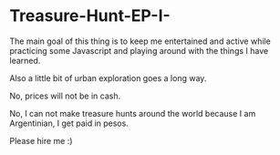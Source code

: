 # Treasure-Hunt-EP-I-

The main goal of this thing is to keep me entertained and active while practicing some Javascript and playing around with the things I have learned.

Also a little bit of urban exploration goes a long way.

No, prices will not be in cash.

No, I can not make treasure hunts around the world because I am Argentinian, I get paid in pesos.

Please hire me :) 
